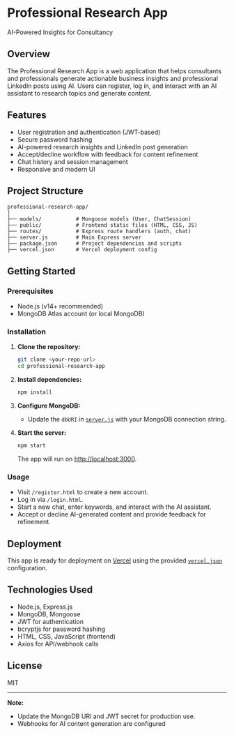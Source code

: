 # Professional Research App

AI-Powered Insights for Consultancy

## Overview

The Professional Research App is a web application that helps consultants and professionals generate actionable business insights and professional LinkedIn posts using AI. Users can register, log in, and interact with an AI assistant to research topics and generate content.

## Features

- User registration and authentication (JWT-based)
- Secure password hashing
- AI-powered research insights and LinkedIn post generation
- Accept/decline workflow with feedback for content refinement
- Chat history and session management
- Responsive and modern UI

## Project Structure

```
professional-research-app/
│
├── models/           # Mongoose models (User, ChatSession)
├── public/           # Frontend static files (HTML, CSS, JS)
├── routes/           # Express route handlers (auth, chat)
├── server.js         # Main Express server
├── package.json      # Project dependencies and scripts
├── vercel.json       # Vercel deployment config
```

## Getting Started

### Prerequisites

- Node.js (v14+ recommended)
- MongoDB Atlas account (or local MongoDB)

### Installation

1. **Clone the repository:**
   ```sh
   git clone <your-repo-url>
   cd professional-research-app
   ```

2. **Install dependencies:**
   ```sh
   npm install
   ```

3. **Configure MongoDB:**
   - Update the `dbURI` in [`server.js`](server.js) with your MongoDB connection string.

4. **Start the server:**
   ```sh
   npm start
   ```
   The app will run on [http://localhost:3000](http://localhost:3000).

### Usage

- Visit `/register.html` to create a new account.
- Log in via `/login.html`.
- Start a new chat, enter keywords, and interact with the AI assistant.
- Accept or decline AI-generated content and provide feedback for refinement.

## Deployment

This app is ready for deployment on [Vercel](https://vercel.com/) using the provided [`vercel.json`](vercel.json) configuration.

## Technologies Used

- Node.js, Express.js
- MongoDB, Mongoose
- JWT for authentication
- bcryptjs for password hashing
- HTML, CSS, JavaScript (frontend)
- Axios for API/webhook calls

## License

MIT

---

**Note:**  
- Update the MongoDB URI and JWT secret for production use.
- Webhooks for AI content generation are configured